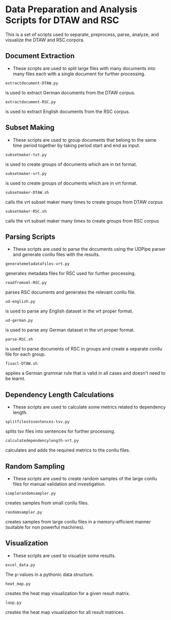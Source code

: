 # Data Preparation and Analysis Scripts for DTAW and RSC

This is a set of scripts used to separate, preprocess, parse, analyze, and visualize the DTAW and RSC corpora.

## Document Extraction
- These scripts are used to split large files with many documents into many files each with a single document for further processing. 
```
extractdocument-DTAW.py
```
is used to extract German documents from the DTAW corpus.
```
extractdocument-RSC.py
```
is used to extract English documents from the RSC corpus.

## Subset Making
- These scripts are used to group documents that belong to the same time period together by taking period start and end as input.
```
subsetmaker-txt.py
```
is used to create groups of documents which are in txt format.
```
subsetmaker-vrt.py
```
is used to create groups of documents which are in vrt format.
```
subsetmaker-DTAW.sh
```
calls the vrt subset maker many times to create groups from DTAW corpus
```
subsetmaker-RSC.sh
```
calls the vrt subset maker many times to create groups from RSC corpus

## Parsing Scripts
- These scripts are used to parse the documents using the UDPipe parser and generate conllu files with the results.
```
generatemetadatafiles-vrt.py
```
generates metadata files for RSC used for further processing.
```
readfromxml-RSC.py
```
parses RSC documents and generates the relevant conllu file.
```
ud-english.py
```
is used to parse any English dataset in the vrt proper format.
```
ud-german.py
```
is used to parse any German dataset in the vrt proper format.
```
parse-RSC.sh
```
is used to parse documents of RSC in groups and create a separate conllu file for each group.
```
fixacl-DTAW.sh
```
applies a German grammar rule that is valid in all cases and doesn't need to be learnt.

## Dependency Length Calculations
- These scripts are used to calculate some metrics related to dependency length.
```
splitfilestosentences-tsv.py
```
splits tsv files into sentences for further processing.
```
calculatedependencylength-vrt.py
```
calculates and adds the required metrics to the conllu files.

## Random Sampling
- These scripts are used to create random samples of the large conllu files for manual validation and investigation.
```
simplerandomsampler.py
```
creates samples from small conllu files.
```
randomsampler.py
```
creates samples from large conllu files in a memory-efficient manner (suitable for non powerful machines).

## Visualization
- These scripts are used to visualize some results.
```
excel_data.py
```
The p-values in a pythonic data structure.
```
heat_map.py
```
creates the heat map visualization for a given result matrix.
```
loop.py
```
creates the heat map visualization for all result matrices.
